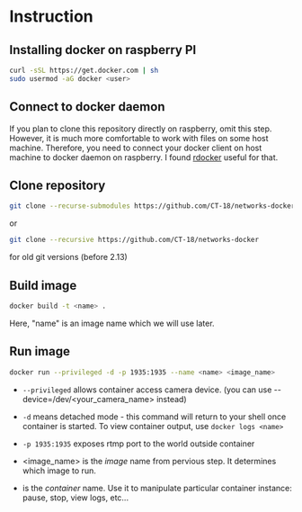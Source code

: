 # Instruction

## Installing docker on raspberry PI

```bash
curl -sSL https://get.docker.com | sh
sudo usermod -aG docker <user>
```

## Connect to docker daemon

If you plan to clone this repository directly on raspberry, omit this step. However, it is
much more comfortable to work with files on some host machine. Therefore, you need to connect your docker client
on host machine to docker daemon on raspberry. I found [rdocker](https://github.com/dvddarias/rdocker) useful for that.

## Clone repository 

```bash
git clone --recurse-submodules https://github.com/CT-18/networks-docker
```

or

```bash
git clone --recursive https://github.com/CT-18/networks-docker
```
for old git versions (before 2.13)

## Build image

```bash
docker build -t <name> .
```

Here, "name" is an image name which we will use later.

## Run image

```bash
docker run --privileged -d -p 1935:1935 --name <name> <image_name>
```

* `--privileged` allows container access camera device. (you can use --device=/dev/<your_camera_name> instead)

* `-d` means detached mode - this command will return to your shell once container is started. To view container output, use `docker logs <name>`

* `-p 1935:1935` exposes rtmp port to the world outside container

* <image_name> is the *image* name from pervious step. It determines which image to run.

* <name> is the *container* name. Use it to manipulate particular container instance: pause, stop, view logs, etc...